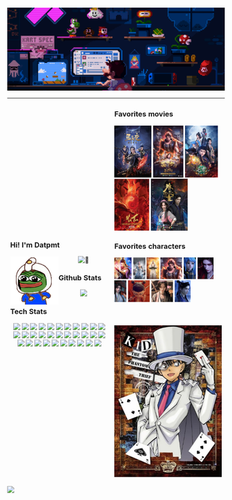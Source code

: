 <img src='images/top.gif'></img>
<table>
  <thead>
    <tr>
      <th width="800">
        <div>
          <h3 align="left">Hi! I'm Datpmt</h3>
          <img align="left" src='images/pepe_wiggle.gif'></img>
          <img alt="🦑" src="https://metrics.lecoq.io/datpmt?template=classic&isocalendar=1&introduction=1&discussions=1&base=header%2C%20activity%2C%20community%2C%20repositories%2C%20metadata&base.indepth=false&base.hireable=false&base.skip=false&isocalendar=false&isocalendar.duration=half-year&discussions=false&discussions.categories=true&discussions.categories.limit=0&introduction=false&introduction.title=true&config.timezone=Asia%2FSaigon">
        </div>
        <div class="github-stats">
          <h3 align="left">Github Stats</h3>

![](https://github-readme-streak-stats.herokuapp.com/?user=datpmt&theme=radical&hide_border=false)
        </div>
        <div class="Tech-stats">
          <h3 align="left">Tech Stats</h3>
          <img src='https://user-images.githubusercontent.com/25181517/192603745-7d34df9e-7756-4756-a539-6a61badf7a80.png' width='20'>
          <img src='https://user-images.githubusercontent.com/25181517/117447155-6a868a00-af3d-11eb-9cfe-245df15c9f3f.png' width='20'>
          <img src='https://user-images.githubusercontent.com/25181517/192106073-90fffafe-3562-4ff9-a37e-c77a2da0ff58.png' width='20'>
          <img src='https://user-images.githubusercontent.com/25181517/192107858-fe19f043-c502-4009-8c47-476fc89718ad.png' width='20'>
          <img src='https://user-images.githubusercontent.com/25181517/192108374-8da61ba1-99ec-41d7-80b8-fb2f7c0a4948.png' width='20'>
          <img src='https://user-images.githubusercontent.com/25181517/192108376-c675d39b-90f6-4073-bde6-5a9291644657.png' width='20'>
          <img src='https://user-images.githubusercontent.com/25181517/192108375-268c35e6-ab26-44b2-88bf-e3121a4e5083.png' width='20'>
          <img src='https://user-images.githubusercontent.com/25181517/192108891-d86b6220-e232-423a-bf5f-90903e6887c3.png' width='20'>
          <img src='https://user-images.githubusercontent.com/25181517/192109061-e138ca71-337c-4019-8d42-4792fdaa7128.png' width='20'>
          <img src='https://user-images.githubusercontent.com/25181517/183912952-83784e94-629d-4c34-a961-ae2ae795b662.png' width='20'>
          <img src='https://user-images.githubusercontent.com/25181517/192158954-f88b5814-d510-4564-b285-dff7d6400dad.png' width='20'>
          <img src='https://user-images.githubusercontent.com/25181517/183898674-75a4a1b1-f960-4ea9-abcb-637170a00a75.png' width='20'>
          <img src='https://user-images.githubusercontent.com/25181517/183898054-b3d693d4-dafb-4808-a509-bab54cf5de34.png' width='20'>
          <img src='https://user-images.githubusercontent.com/25181517/189715289-df3ee512-6eca-463f-a0f4-c10d94a06b2f.png' width='20'>
          <img src='https://user-images.githubusercontent.com/25181517/183049794-a3dfaddd-22ee-4ffe-b0b4-549ccd4879f9.png' width='20'>
          <img src='https://user-images.githubusercontent.com/25181517/187955008-981340e6-b4cc-441b-80cf-7a5e94d29e7e.png' width='20'>
          <img src='https://user-images.githubusercontent.com/25181517/183423507-c056a6f9-1ba8-4312-a350-19bcbc5a8697.png' width='20'>
          <img src='https://user-images.githubusercontent.com/25181517/183570228-6a040b9f-3ddf-47a2-a201-743121dac664.png' width='20'>
          <img src='https://user-images.githubusercontent.com/25181517/192603748-3ac17112-3653-4257-80da-a57334b11411.png' width='20'>
          <img src='https://user-images.githubusercontent.com/25181517/192603750-4142ae75-10fa-4b61-a773-8b2052834357.png' width='20'>
          <img src='https://user-images.githubusercontent.com/25181517/117208740-bfb78400-adf5-11eb-97bb-09072b6bedfc.png' width='20'>
          <img src='https://user-images.githubusercontent.com/25181517/183896128-ec99105a-ec1a-4d85-b08b-1aa1620b2046.png' width='20'>
          <img src='https://user-images.githubusercontent.com/25181517/117208736-bdedc080-adf5-11eb-912f-61c7d43705f6.png' width='20'>
          <img src='https://user-images.githubusercontent.com/25181517/182884894-d3fa6ee0-f2b4-4960-9961-64740f533f2a.png' width='20'>
          <img src='https://user-images.githubusercontent.com/25181517/192158606-7c2ef6bd-6e04-47cf-b5bc-da2797cb5bda.png' width='20'>
          <img src='https://user-images.githubusercontent.com/25181517/117207330-263ba280-adf4-11eb-9b97-0ac5b40bc3be.png' width='20'>
          <img src='https://user-images.githubusercontent.com/25181517/182534006-037f08b5-8e7b-4e5f-96b6-5d2a5558fa85.png' width='20'>
          <img src='https://user-images.githubusercontent.com/25181517/183345125-9a7cd2e6-6ad6-436f-8490-44c903bef84c.png' width='20'>
          <img src='https://user-images.githubusercontent.com/25181517/183896132-54262f2e-6d98-41e3-8888-e40ab5a17326.png' width='20'>
          <img src='https://user-images.githubusercontent.com/25181517/183569191-f32cdf03-673f-4ae3-809b-3a8b376bb8a2.png' width='20'>
          <img src='https://user-images.githubusercontent.com/25181517/186884153-99edc188-e4aa-4c84-91b0-e2df260ebc33.png' width='20'>
          <img src='https://user-images.githubusercontent.com/25181517/189716855-2c69ca7a-5149-4647-936d-780610911353.png' width='20'>
        </div>
      </th>
      <th valign="top" align="left" width="800">
        <div>
          <h3 align="left">Favorites movies</h3>
          <img width='auto' height='120' src='images/tinh_than_bien.jpeg'></img>
          <img width='auto' height='120' src='images/tay_hanh_ky.webp'></img>
          <img width='auto' height='120' src='images/nguyen_long.webp'></img>
          <img width='auto' height='120' src='images/natra_ma_dong.jpeg'></img>
          <img width='auto' height='120' src='images/quyen_tu_luong.jpeg'></img>
        </div>
        <div>
          <h3 align="left">Favorites characters</h3>
            <img width='auto' height='50' src='images/characters/tan_vu.jpeg'></img>
            <img width='auto' height='50' src='images/characters/sat_am.jpeg'></img>
            <img width='auto' height='50' src='images/characters/duong_tang.jpeg'></img>
            <img width='auto' height='50' src='images/characters/ngo_khong.jpeg'></img>
            <img width='auto' height='50' src='images/characters/tieu_dao.jpeg'></img>
            <img width='auto' height='50' src='images/characters/doi_vo_ky.jpeg'></img>
            <img width='auto' height='50' src='images/characters/tuong_vy.jpeg'></img>
            <img width='auto' height='50' src='images/characters/natra.jpeg'></img>
            <img width='auto' height='50' src='images/characters/do_le.jpeg'></img>
            <img width='auto' height='50' src='images/characters/kinh_huyen.webp'></img>
        </div>
        </br>
        </br>
        </br>
        <img src='images/kid.png'></img>
      </th>
    </tr>
  </thead>
</table>

[![](https://visitcount.itsvg.in/api?id=datpmt&icon=0&color=0)](https://visitcount.itsvg.in)

